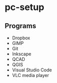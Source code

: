 # pc-setup

## Programs
* Dropbox
* GIMP
* Git
* Inkscape
* QCAD
* QGIS
* Visual Studio Code
* VLC media player
